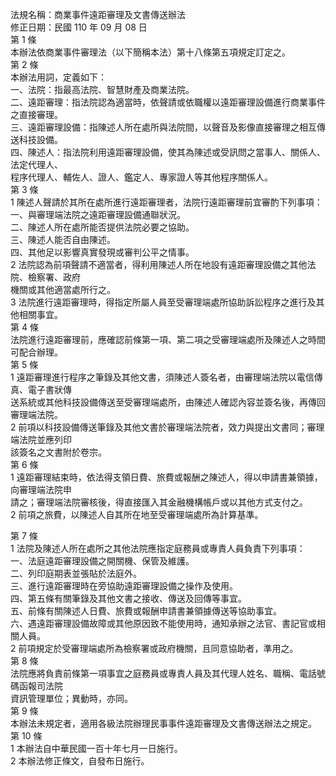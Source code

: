 法規名稱：商業事件遠距審理及文書傳送辦法  
修正日期：民國 110 年 09 月 08 日  
第 1 條  
本辦法依商業事件審理法（以下簡稱本法）第十八條第五項規定訂定之。  
第 2 條  
本辦法用詞，定義如下：  
一、法院：指最高法院、智慧財產及商業法院。  
二、遠距審理：指法院認為適當時，依聲請或依職權以遠距審理設備進行商業事件之直接審理。  
三、遠距審理設備：指陳述人所在處所與法院間，以聲音及影像直接審理之相互傳送科技設備。  
四、陳述人：指法院利用遠距審理設備，使其為陳述或受訊問之當事人、關係人、法定代理人、  
程序代理人、輔佐人、證人、鑑定人、專家證人等其他程序關係人。  
第 3 條  
1 陳述人聲請於其所在處所進行遠距審理者，法院行遠距審理前宜審酌下列事項：  
一、與審理端法院之遠距審理設備通聯狀況。  
二、陳述人所在處所能否提供法院必要之協助。  
三、陳述人能否自由陳述。  
四、其他足以影響真實發現或審判公平之情事。  
2 法院認為前項聲請不適當者，得利用陳述人所在地設有遠距審理設備之其他法院、檢察署、政府  
機關或其他適當處所行之。  
3 法院進行遠距審理時，得指定所屬人員至受審理端處所協助訴訟程序之進行及其他相關事宜。  
第 4 條  
法院進行遠距審理前，應確認前條第一項、第二項之受審理端處所及陳述人之時間可配合辦理。  
第 5 條  
1 遠距審理進行程序之筆錄及其他文書，須陳述人簽名者，由審理端法院以電信傳真、電子書狀傳  
送系統或其他科技設備傳送至受審理端處所，由陳述人確認內容並簽名後，再傳回審理端法院。  
2 前項以科技設備傳送筆錄及其他文書於審理端法院者，效力與提出文書同；審理端法院並應列印  
該簽名之文書附於卷宗。  
第 6 條  
1 遠距審理結束時，依法得支領日費、旅費或報酬之陳述人，得以申請書兼領據，向審理端法院申  
請之；審理端法院審核後，得直接匯入其金融機構帳戶或以其他方式支付之。  
2 前項之旅費，以陳述人自其所在地至受審理端處所為計算基準。  


第 7 條  
1 法院及陳述人所在處所之其他法院應指定庭務員或專責人員負責下列事項：  
一、法庭遠距審理設備之開關機、保管及維護。  
二、列印庭期表並張貼於法庭外。  
三、進行遠距審理時在旁協助遠距審理設備之操作及使用。  
四、第五條有關筆錄及其他文書之接收、傳送及回傳等事宜。  
五、前條有關陳述人日費、旅費或報酬申請書兼領據傳送等協助事宜。  
六、遇遠距審理設備故障或其他原因致不能使用時，通知承辦之法官、書記官或相關人員。  
2 前項規定於受審理端處所為檢察署或政府機關，且同意協助者，準用之。  
第 8 條  
法院應將負責前條第一項事宜之庭務員或專責人員及其代理人姓名、職稱、電話號碼函報司法院  
資訊管理單位；異動時，亦同。  
第 9 條  
本辦法未規定者，適用各級法院辦理民事事件遠距審理及文書傳送辦法之規定。  
第 10 條  
1 本辦法自中華民國一百十年七月一日施行。  
2 本辦法修正條文，自發布日施行。  


